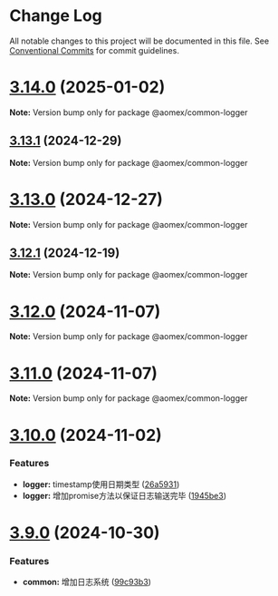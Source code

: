 # Change Log

All notable changes to this project will be documented in this file.
See [Conventional Commits](https://conventionalcommits.org) for commit guidelines.

# [3.14.0](https://github.com/aomex/aomex/compare/v3.13.1...v3.14.0) (2025-01-02)

**Note:** Version bump only for package @aomex/common-logger





## [3.13.1](https://github.com/aomex/aomex/compare/v3.13.0...v3.13.1) (2024-12-29)

**Note:** Version bump only for package @aomex/common-logger





# [3.13.0](https://github.com/aomex/aomex/compare/v3.12.1...v3.13.0) (2024-12-27)

**Note:** Version bump only for package @aomex/common-logger





## [3.12.1](https://github.com/aomex/aomex/compare/v3.12.0...v3.12.1) (2024-12-19)

**Note:** Version bump only for package @aomex/common-logger





# [3.12.0](https://github.com/aomex/aomex/compare/v3.11.0...v3.12.0) (2024-11-07)

**Note:** Version bump only for package @aomex/common-logger





# [3.11.0](https://github.com/aomex/aomex/compare/v3.10.0...v3.11.0) (2024-11-07)

**Note:** Version bump only for package @aomex/common-logger





# [3.10.0](https://github.com/aomex/aomex/compare/v3.9.0...v3.10.0) (2024-11-02)


### Features

* **logger:** timestamp使用日期类型 ([26a5931](https://github.com/aomex/aomex/commit/26a5931ca0a9dfdb5a7abcdfd967092e5334aa04))
* **logger:** 增加promise方法以保证日志输送完毕 ([1945be3](https://github.com/aomex/aomex/commit/1945be387d142c71bdc79faabe1216f4c072642e))





# [3.9.0](https://github.com/aomex/aomex/compare/v3.8.1...v3.9.0) (2024-10-30)


### Features

* **common:** 增加日志系统 ([99c93b3](https://github.com/aomex/aomex/commit/99c93b3f2eadd7cd1749ed53450c64a66d309e4b))
